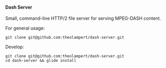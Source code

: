#### Dash Server

Small, command-line HTTP/2 file server for serving MPEG-DASH content.

For general usage:
```
git clone git@github.com:theolampert/dash-server.git

```

Develop:
```
git clone git@github.com:theolampert/dash-server.git
cd dash-server && glide install

```
